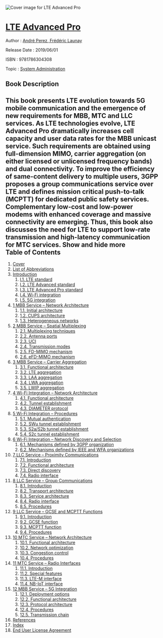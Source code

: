 ![Cover image for LTE Advanced Pro](https://imgdetail.ebookreading.net/cover/cover/20200215/EB9781786304308.jpg)

[LTE Advanced Pro](https://ebookreading.net/view/book/LTE+Advanced+Pro-EB9781786304308_1.html "LTE Advanced Pro")
====================================================================================================================

Author : [André Perez](https://ebookreading.net/search/author/Andr%C3%A9+Perez),[ Frédéric Launay](https://ebookreading.net/search/author/+Fr%C3%A9d%C3%A9ric+Launay)

Release Date : 2019/06/01

ISBN : 9781786304308

Topic : [System Administration](https://ebookreading.net/search/category/system-administration)

Book Description
-----------------

 This book presents LTE evolution towards 5G mobile communication and the emergence of new requirements for MBB, MTC and LLC services.  As LTE technologies evolve, LTE Advanced Pro dramatically increases cell capacity and user data rates for the MBB unicast service. Such requirements are obtained using full-dimension MIMO, carrier aggregation (on either licensed or unlicensed frequency bands) and dual connectivity.  To improve the efficiency of same-content delivery to multiple users, 3GPP proposes a group communications service over LTE and defines mission critical push-to-talk (MCPTT) for dedicated public safety services.  Complementary low-cost and low-power modems with enhanced coverage and massive connectivity are emerging. Thus, this book also discusses the need for LTE to support low-rate transmission and high-latency communication for MTC services. 
        Show and hide more                
Table of Contents
-----------------

1. [Cover](https://ebookreading.net/view/book/LTE+Advanced+Pro-EB9781786304308_1.html)
1. [List of Abbreviations](https://ebookreading.net/view/book/LTE+Advanced+Pro-EB9781786304308_5.html)
1. [Introduction](https://ebookreading.net/view/book/LTE+Advanced+Pro-EB9781786304308_6.html)
    1. [I.1. LTE standard](https://ebookreading.net/view/book/LTE+Advanced+Pro-EB9781786304308_6.html#head-1)
    1. [I.2. LTE Advanced standard](https://ebookreading.net/view/book/LTE+Advanced+Pro-EB9781786304308_6.html#head-2)
    1. [I.3. LTE Advanced Pro standard](https://ebookreading.net/view/book/LTE+Advanced+Pro-EB9781786304308_6.html#head-3)
    1. [I.4. Wi-Fi integration](https://ebookreading.net/view/book/LTE+Advanced+Pro-EB9781786304308_6.html#head-4)
    1. [I.5. 5G integration](https://ebookreading.net/view/book/LTE+Advanced+Pro-EB9781786304308_6.html#head-5)
1. [1 MBB Service – Network Architecture](https://ebookreading.net/view/book/LTE+Advanced+Pro-EB9781786304308_7.html)
    1. [1.1. Initial architecture](https://ebookreading.net/view/book/LTE+Advanced+Pro-EB9781786304308_7.html#head1-1)
    1. [1.2. CUPS architecture](https://ebookreading.net/view/book/LTE+Advanced+Pro-EB9781786304308_7.html#head1-2)
    1. [1.3. Heterogeneous networks](https://ebookreading.net/view/book/LTE+Advanced+Pro-EB9781786304308_7.html#head1-3)
1. [2 MBB Service – Spatial Multiplexing](https://ebookreading.net/view/book/LTE+Advanced+Pro-EB9781786304308_8.html)
    1. [2.1. Multiplexing techniques](https://ebookreading.net/view/book/LTE+Advanced+Pro-EB9781786304308_8.html#head2-1)
    1. [2.2. Antenna ports](https://ebookreading.net/view/book/LTE+Advanced+Pro-EB9781786304308_8.html#head2-2)
    1. [2.3. UCI](https://ebookreading.net/view/book/LTE+Advanced+Pro-EB9781786304308_8.html#head2-3)
    1. [2.4. Transmission modes](https://ebookreading.net/view/book/LTE+Advanced+Pro-EB9781786304308_8.html#head2-4)
    1. [2.5. FD-MIMO mechanism](https://ebookreading.net/view/book/LTE+Advanced+Pro-EB9781786304308_8.html#head2-5)
    1. [2.6. eFD-MIMO mechanism](https://ebookreading.net/view/book/LTE+Advanced+Pro-EB9781786304308_8.html#head2-6)
1. [3 MBB Service – Carrier Aggregation](https://ebookreading.net/view/book/LTE+Advanced+Pro-EB9781786304308_9.html)
    1. [3.1. Functional architecture](https://ebookreading.net/view/book/LTE+Advanced+Pro-EB9781786304308_9.html#head3-1)
    1. [3.2. LTE aggregation](https://ebookreading.net/view/book/LTE+Advanced+Pro-EB9781786304308_9.html#head3-2)
    1. [3.3. LAA aggregation](https://ebookreading.net/view/book/LTE+Advanced+Pro-EB9781786304308_9.html#head3-3)
    1. [3.4. LWA aggregation](https://ebookreading.net/view/book/LTE+Advanced+Pro-EB9781786304308_9.html#head3-4)
    1. [3.5. LWIP aggregation](https://ebookreading.net/view/book/LTE+Advanced+Pro-EB9781786304308_9.html#head3-5)
1. [4 Wi-Fi Integration – Network Architecture](https://ebookreading.net/view/book/LTE+Advanced+Pro-EB9781786304308_10.html)
    1. [4.1. Functional architecture](https://ebookreading.net/view/book/LTE+Advanced+Pro-EB9781786304308_10.html#head4-1)
    1. [4.2. Tunnel establishment](https://ebookreading.net/view/book/LTE+Advanced+Pro-EB9781786304308_10.html#head4-2)
    1. [4.3. DIAMETER protocol](https://ebookreading.net/view/book/LTE+Advanced+Pro-EB9781786304308_10.html#head4-3)
1. [5 Wi-Fi Integration – Procedures](https://ebookreading.net/view/book/LTE+Advanced+Pro-EB9781786304308_11.html)
    1. [5.1. Mutual authentication](https://ebookreading.net/view/book/LTE+Advanced+Pro-EB9781786304308_11.html#head5-1)
    1. [5.2. SWu tunnel establishment](https://ebookreading.net/view/book/LTE+Advanced+Pro-EB9781786304308_11.html#head5-2)
    1. [5.3. S2a/S2b tunnel establishment](https://ebookreading.net/view/book/LTE+Advanced+Pro-EB9781786304308_11.html#head5-3)
    1. [5.4. S2c tunnel establishment](https://ebookreading.net/view/book/LTE+Advanced+Pro-EB9781786304308_11.html#head5-4)
1. [6 Wi-Fi Integration – Network Discovery and Selection](https://ebookreading.net/view/book/LTE+Advanced+Pro-EB9781786304308_12.html)
    1. [6.1. Mechanisms defined by 3GPP organization](https://ebookreading.net/view/book/LTE+Advanced+Pro-EB9781786304308_12.html#head6-1)
    1. [6.2. Mechanisms defined by IEEE and WFA organizations](https://ebookreading.net/view/book/LTE+Advanced+Pro-EB9781786304308_12.html#head6-2)
1. [7 LLC Service – Proximity Communications](https://ebookreading.net/view/book/LTE+Advanced+Pro-EB9781786304308_13.html)
    1. [7.1. Introduction](https://ebookreading.net/view/book/LTE+Advanced+Pro-EB9781786304308_13.html#head7-1)
    1. [7.2. Functional architecture](https://ebookreading.net/view/book/LTE+Advanced+Pro-EB9781786304308_13.html#head7-2)
    1. [7.3. Direct discovery](https://ebookreading.net/view/book/LTE+Advanced+Pro-EB9781786304308_13.html#head7-3)
    1. [7.4. Radio interface](https://ebookreading.net/view/book/LTE+Advanced+Pro-EB9781786304308_13.html#head7-4)
1. [8 LLC Service – Group Communications](https://ebookreading.net/view/book/LTE+Advanced+Pro-EB9781786304308_14.html)
    1. [8.1. Introduction](https://ebookreading.net/view/book/LTE+Advanced+Pro-EB9781786304308_14.html#head8-1)
    1. [8.2. Transport architecture](https://ebookreading.net/view/book/LTE+Advanced+Pro-EB9781786304308_14.html#head8-2)
    1. [8.3. Service architecture](https://ebookreading.net/view/book/LTE+Advanced+Pro-EB9781786304308_14.html#head8-3)
    1. [8.4. Radio interface](https://ebookreading.net/view/book/LTE+Advanced+Pro-EB9781786304308_14.html#head8-4)
    1. [8.5. Procedures](https://ebookreading.net/view/book/LTE+Advanced+Pro-EB9781786304308_14.html#head8-5)
1. [9 LLC Service – GCSE and MCPTT Functions](https://ebookreading.net/view/book/LTE+Advanced+Pro-EB9781786304308_15.html)
    1. [9.1. Introduction](https://ebookreading.net/view/book/LTE+Advanced+Pro-EB9781786304308_15.html#head9-1)
    1. [9.2. GCSE function](https://ebookreading.net/view/book/LTE+Advanced+Pro-EB9781786304308_15.html#head9-2)
    1. [9.3. MCPTT function](https://ebookreading.net/view/book/LTE+Advanced+Pro-EB9781786304308_15.html#head9-3)
    1. [9.4. Procedures](https://ebookreading.net/view/book/LTE+Advanced+Pro-EB9781786304308_15.html#head9-4)
1. [10 MTC Service – Network Architecture](https://ebookreading.net/view/book/LTE+Advanced+Pro-EB9781786304308_16.html)
    1. [10.1. Functional architecture](https://ebookreading.net/view/book/LTE+Advanced+Pro-EB9781786304308_16.html#head10-1)
    1. [10.2. Network optimization](https://ebookreading.net/view/book/LTE+Advanced+Pro-EB9781786304308_16.html#head10-2)
    1. [10.3. Congestion control](https://ebookreading.net/view/book/LTE+Advanced+Pro-EB9781786304308_16.html#head10-3)
    1. [10.4. Procedures](https://ebookreading.net/view/book/LTE+Advanced+Pro-EB9781786304308_16.html#head10-4)
1. [11 MTC Service – Radio Interfaces](https://ebookreading.net/view/book/LTE+Advanced+Pro-EB9781786304308_17.html)
    1. [11.1. Introduction](https://ebookreading.net/view/book/LTE+Advanced+Pro-EB9781786304308_17.html#head11-1)
    1. [11.2. Special features](https://ebookreading.net/view/book/LTE+Advanced+Pro-EB9781786304308_17.html#head11-2)
    1. [11.3. LTE-M interface](https://ebookreading.net/view/book/LTE+Advanced+Pro-EB9781786304308_17.html#head11-3)
    1. [11.4. NB-IoT interface](https://ebookreading.net/view/book/LTE+Advanced+Pro-EB9781786304308_17.html#head11-4)
1. [12 MBB Service – 5G Integration](https://ebookreading.net/view/book/LTE+Advanced+Pro-EB9781786304308_18.html)
    1. [12.1. Deployment options](https://ebookreading.net/view/book/LTE+Advanced+Pro-EB9781786304308_18.html#head12-1)
    1. [12.2. Functional architecture](https://ebookreading.net/view/book/LTE+Advanced+Pro-EB9781786304308_18.html#head12-2)
    1. [12.3. Protocol architecture](https://ebookreading.net/view/book/LTE+Advanced+Pro-EB9781786304308_18.html#head12-3)
    1. [12.4. Procedures](https://ebookreading.net/view/book/LTE+Advanced+Pro-EB9781786304308_18.html#head12-4)
    1. [12.5. Transmission chain](https://ebookreading.net/view/book/LTE+Advanced+Pro-EB9781786304308_18.html#head12-5)
1. [References](https://ebookreading.net/view/book/LTE+Advanced+Pro-EB9781786304308_19.html)
1. [Index](https://ebookreading.net/view/book/LTE+Advanced+Pro-EB9781786304308_20.html)
1. [End User License Agreement](https://ebookreading.net/view/book/LTE+Advanced+Pro-EB9781786304308_22.html)
